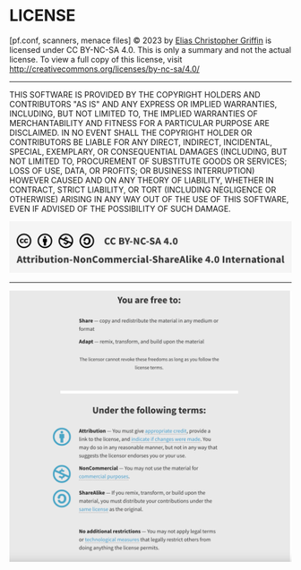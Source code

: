 # LICENSE

[pf.conf, scanners, menace files] © 2023 by [Elias Christopher Griffin](https://www.eliasgriffin.com) is licensed under CC BY-NC-SA 4.0. This is only a summary and not the actual license. To view a full copy of this license, visit http://creativecommons.org/licenses/by-nc-sa/4.0/

---

THIS SOFTWARE IS PROVIDED BY THE COPYRIGHT HOLDERS AND CONTRIBUTORS "AS IS" AND ANY EXPRESS OR IMPLIED WARRANTIES, INCLUDING, BUT NOT LIMITED TO, THE IMPLIED WARRANTIES OF MERCHANTABILITY AND FITNESS FOR A PARTICULAR PURPOSE ARE DISCLAIMED. IN NO EVENT SHALL THE COPYRIGHT HOLDER OR CONTRIBUTORS BE LIABLE FOR ANY DIRECT, INDIRECT, INCIDENTAL, SPECIAL, EXEMPLARY, OR CONSEQUENTIAL DAMAGES (INCLUDING, BUT NOT LIMITED TO, PROCUREMENT OF SUBSTITUTE GOODS OR SERVICES; LOSS OF USE, DATA, OR PROFITS; OR BUSINESS INTERRUPTION) HOWEVER CAUSED AND ON ANY THEORY OF LIABILITY, WHETHER IN CONTRACT, STRICT LIABILITY, OR TORT (INCLUDING NEGLIGENCE OR OTHERWISE) ARISING IN ANY WAY OUT OF THE USE OF THIS SOFTWARE, EVEN IF ADVISED OF THE POSSIBILITY OF SUCH DAMAGE.



![](images/CC-BY-NC-SA-4.0.png)

---



![](images/HumanReadableTerms-CC-BY-NC-SA-4.0.png)